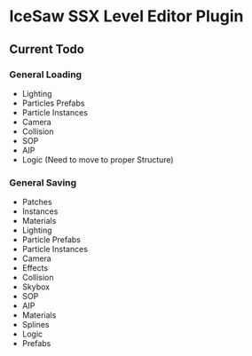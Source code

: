 # IceSaw SSX Level Editor Plugin
 
## Current Todo
### General Loading
 - Lighting
 - Particles Prefabs
 - Particle Instances
 - Camera
 - Collision
 - SOP
 - AIP
 - Logic (Need to move to proper Structure)
### General Saving
 - Patches
 - Instances
 - Materials
 - Lighting
 - Particle Prefabs
 - Particle Instances
 - Camera
 - Effects
 - Collision
 - Skybox
 - SOP
 - AIP
 - Materials
 - Splines
 - Logic
 - Prefabs
